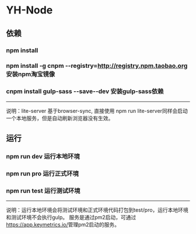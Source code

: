 # YH-Node

## 依赖
### npm install
### npm install -g cnpm --registry=http://registry.npm.taobao.org 安装npm淘宝镜像
### cnpm install gulp-sass --save--dev 安装gulp-sass依赖
___
说明：lite-server 基于browser-sync, 直接使用 npm run lite-server同样会启动一个本地服务，但是自动刷新浏览器没有生效。

## 运行
### npm run dev 运行本地环境
### npm run pro 运行正式环境
### npm run test 运行测试环境
___
说明：运行本地环境会将测试环境和正式环境代码打包到test/pro，运行本地环境和测试环境不会执行gulp。
服务是通过pm2启动，可通过<https://app.keymetrics.io/>管理pm2启动的服务。
